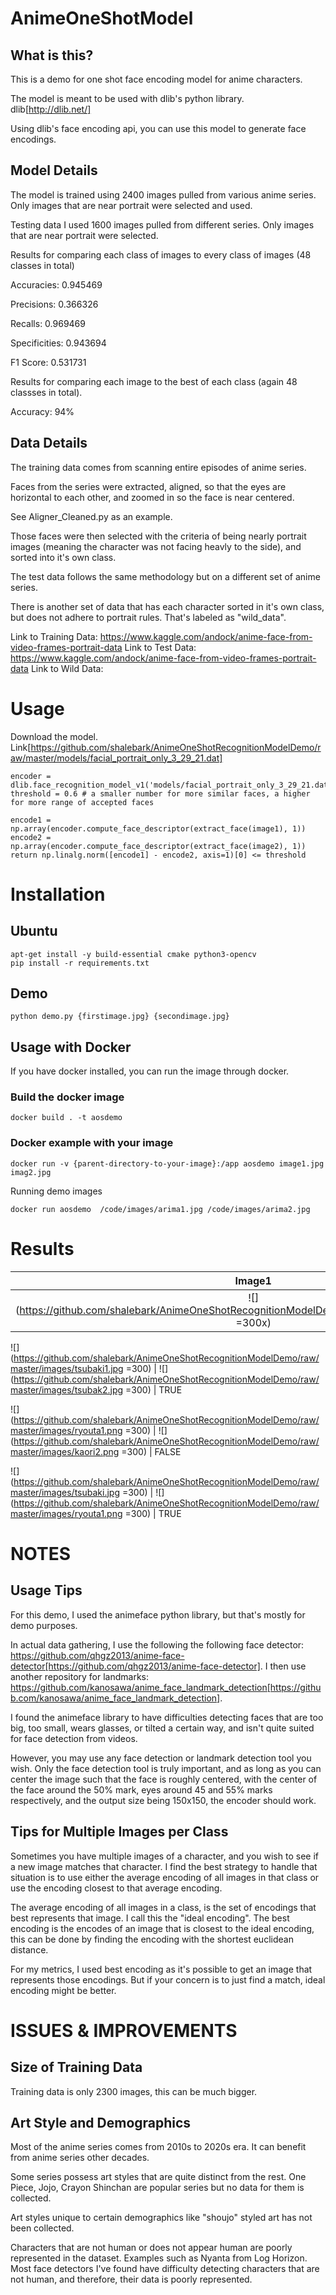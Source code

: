 # AnimeOneShotModel

## What is this?

This is a demo for one shot face encoding model for anime characters.

The model is meant to be used with dlib's python library. dlib[http://dlib.net/]

Using dlib's face encoding api, you can use this model to generate face encodings.

## Model Details

The model is trained using 2400 images pulled from various anime series. Only images that are near portrait were selected and used.

Testing data I used 1600 images pulled from different series. Only images that are near portrait were selected.

Results for comparing each class of images to every class of images (48 classes in total)

Accuracies: 0.945469

Precisions: 0.366326

Recalls: 0.969469

Specificities: 0.943694

F1 Score: 0.531731


Results for comparing each image to the best of each class (again 48 classses in total).

Accuracy: 94%


## Data Details

The training data comes from scanning entire episodes of anime series.

Faces from the series were extracted, aligned, so that the eyes are horizontal to each other, and zoomed in so the face is near centered.

See Aligner_Cleaned.py as an example.

Those faces were then selected with the criteria of being nearly portrait images (meaning the character was not facing heavly to the side),
and sorted into it's own class.


The test data follows the same methodology but on a different set of anime series.


There is another set of data that has each character sorted in it's own class, but does not adhere to portrait rules. That's labeled as "wild_data".


Link to Training Data: https://www.kaggle.com/andock/anime-face-from-video-frames-portrait-data
Link to Test Data: https://www.kaggle.com/andock/anime-face-from-video-frames-portrait-data
Link to Wild Data:

# Usage

Download the model. Link[https://github.com/shalebark/AnimeOneShotRecognitionModelDemo/raw/master/models/facial_portrait_only_3_29_21.dat]


```
encoder = dlib.face_recognition_model_v1('models/facial_portrait_only_3_29_21.dat')
threshold = 0.6 # a smaller number for more similar faces, a higher for more range of accepted faces

encode1 = np.array(encoder.compute_face_descriptor(extract_face(image1), 1))
encode2 = np.array(encoder.compute_face_descriptor(extract_face(image2), 1))
return np.linalg.norm([encode1] - encode2, axis=1)[0] <= threshold

```

# Installation

## Ubuntu

```
apt-get install -y build-essential cmake python3-opencv
pip install -r requirements.txt
```

## Demo

```
python demo.py {firstimage.jpg} {secondimage.jpg}
```

## Usage with Docker

If you have docker installed, you can run the image through docker.

### Build the docker image

```
docker build . -t aosdemo
```

### Docker example with your image

```
docker run -v {parent-directory-to-your-image}:/app aosdemo image1.jpg imag2.jpg
```

Running demo images

```
docker run aosdemo  /code/images/arima1.jpg /code/images/arima2.jpg
```

# Results

Image1             |  Image2             |      Result
:-------------------------:|:-------------------------:|:-------------------------:|
![](https://github.com/shalebark/AnimeOneShotRecognitionModelDemo/raw/master/images/arima1.jpg =300x)  |  ![](https://github.com/shalebark/AnimeOneShotRecognitionModelDemo/raw/master/images/arima2.jpg =300x) | TRUE

![](https://github.com/shalebark/AnimeOneShotRecognitionModelDemo/raw/master/images/tsubaki1.jpg =300)  |  ![](https://github.com/shalebark/AnimeOneShotRecognitionModelDemo/raw/master/images/tsubak2.jpg =300) | TRUE

![](https://github.com/shalebark/AnimeOneShotRecognitionModelDemo/raw/master/images/ryouta1.png =300)  |  ![](https://github.com/shalebark/AnimeOneShotRecognitionModelDemo/raw/master/images/kaori2.png =300) | FALSE

![](https://github.com/shalebark/AnimeOneShotRecognitionModelDemo/raw/master/images/tsubaki.jpg =300)  |  ![](https://github.com/shalebark/AnimeOneShotRecognitionModelDemo/raw/master/images/ryouta1.png =300) | TRUE

# NOTES

## Usage Tips

For this demo, I used the animeface python library, but that's mostly for demo purposes.

In actual data gathering, I use the following the following face detector: https://github.com/qhgz2013/anime-face-detector[https://github.com/qhgz2013/anime-face-detector].
I then use another repository for landmarks: https://github.com/kanosawa/anime_face_landmark_detection[https://github.com/kanosawa/anime_face_landmark_detection].

I found the animeface library to have difficulties detecting faces that are too big, too small, wears glasses, or tilted a certain way, and isn't quite suited for face detection from videos.

However, you may use any face detection or landmark detection tool you wish. Only the face detection tool is truly important, and as long as you can center the image such that the face is roughly centered, with the center of the face around the 50% mark, eyes around 45 and 55% marks respectively, and the output size being 150x150, the encoder should work.

## Tips for Multiple Images per Class

Sometimes you have multiple images of a character, and you wish to see if a new image matches that character.
I find the best strategy to handle that situation is to use either the average encoding of all images in that class or use the encoding closest to that average encoding.

The average encoding of all images in a class, is the set of encodings that best represents that image. I call this the "ideal encoding".
The best encoding is the encodes of an image that is closest to the ideal encoding, this can be done by finding the encoding with the shortest euclidean distance.

For my metrics, I used best encoding as it's possible to get an image that represents those encodings.
But if your concern is to just find a match, ideal encoding might be better.

# ISSUES & IMPROVEMENTS

## Size of Training Data

Training data is only 2300 images, this can be much bigger.

## Art Style and Demographics

Most of the anime series comes from 2010s to 2020s era. It can benefit from anime series other decades.

Some series possess art styles that are quite distinct from the rest. One Piece, Jojo, Crayon Shinchan are popular series but no data for them is collected.

Art styles unique to certain demographics like "shoujo" styled art has not been collected.

Characters that are not human or does not appear human are poorly represented in the dataset. Examples such as Nyanta from Log Horizon. Most face detectors I've found have difficulty
detecting characters that are not human, and therefore, their data is poorly represented.

